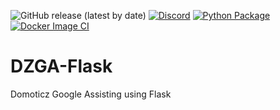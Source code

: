 ![GitHub release (latest by date)](https://img.shields.io/github/v/release/dewgew/DZGA-Flask?logo=github) [![Discord](https://img.shields.io/discord/664815298284748830?logo=discord)](https://discordapp.com/invite/AmJV6AC) [![Python Package](https://github.com/DewGew/DZGA-Flask/actions/workflows/python-app.yml/badge.svg?branch=main)](https://github.com/DewGew/DZGA-Flask/actions/workflows/python-app.yml) [![Docker Image CI](https://github.com/DewGew/DZGA-Flask/actions/workflows/docker-image.yml/badge.svg?branch=main)](https://github.com/DewGew/DZGA-Flask/actions/workflows/docker-image.yml)
# DZGA-Flask
Domoticz Google Assisting using Flask
